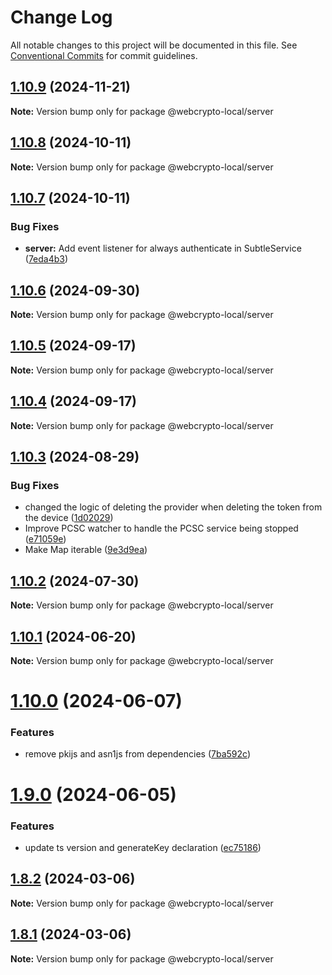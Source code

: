 # Change Log

All notable changes to this project will be documented in this file.
See [Conventional Commits](https://conventionalcommits.org) for commit guidelines.

## [1.10.9](https://github.com/PeculiarVentures/webcrypto-local/compare/v1.10.8...v1.10.9) (2024-11-21)

**Note:** Version bump only for package @webcrypto-local/server





## [1.10.8](https://github.com/PeculiarVentures/webcrypto-local/compare/v1.10.7...v1.10.8) (2024-10-11)

**Note:** Version bump only for package @webcrypto-local/server





## [1.10.7](https://github.com/PeculiarVentures/webcrypto-local/compare/v1.10.6...v1.10.7) (2024-10-11)


### Bug Fixes

* **server:** Add event listener for always authenticate in SubtleService ([7eda4b3](https://github.com/PeculiarVentures/webcrypto-local/commit/7eda4b35ffb85b8e7c63bd6d992e0999ce8ac5f0))





## [1.10.6](https://github.com/PeculiarVentures/webcrypto-local/compare/v1.10.5...v1.10.6) (2024-09-30)

**Note:** Version bump only for package @webcrypto-local/server





## [1.10.5](https://github.com/PeculiarVentures/webcrypto-local/compare/v1.10.4...v1.10.5) (2024-09-17)

**Note:** Version bump only for package @webcrypto-local/server





## [1.10.4](https://github.com/PeculiarVentures/webcrypto-local/compare/v1.10.3...v1.10.4) (2024-09-17)

**Note:** Version bump only for package @webcrypto-local/server





## [1.10.3](https://github.com/PeculiarVentures/webcrypto-local/compare/v1.10.2...v1.10.3) (2024-08-29)


### Bug Fixes

* changed the logic of deleting the provider when deleting the token from the device ([1d02029](https://github.com/PeculiarVentures/webcrypto-local/commit/1d020293477a25a4892e07e284d0d2f61c2af2ba))
* Improve PCSC watcher to handle the PCSC service being stopped ([e71059e](https://github.com/PeculiarVentures/webcrypto-local/commit/e71059ef4290aaa39a38195fdae2113f0e904dcf))
* Make Map iterable ([9e3d9ea](https://github.com/PeculiarVentures/webcrypto-local/commit/9e3d9ea8d86c4cf42959dca278844d06e2370c18))





## [1.10.2](https://github.com/PeculiarVentures/webcrypto-local/compare/v1.10.1...v1.10.2) (2024-07-30)

**Note:** Version bump only for package @webcrypto-local/server





## [1.10.1](https://github.com/PeculiarVentures/webcrypto-local/compare/v1.10.0...v1.10.1) (2024-06-20)

**Note:** Version bump only for package @webcrypto-local/server





# [1.10.0](https://github.com/PeculiarVentures/webcrypto-local/compare/v1.9.0...v1.10.0) (2024-06-07)


### Features

* remove pkijs and asn1js from dependencies ([7ba592c](https://github.com/PeculiarVentures/webcrypto-local/commit/7ba592ccffda809e5e6c844f5d9dd53a6a21c92a))





# [1.9.0](https://github.com/PeculiarVentures/webcrypto-local/compare/v1.8.2...v1.9.0) (2024-06-05)


### Features

* update ts version and generateKey declaration ([ec75186](https://github.com/PeculiarVentures/webcrypto-local/commit/ec75186e244eee2b0e821b588b1d94e51449c428))





## [1.8.2](https://github.com/PeculiarVentures/webcrypto-local/compare/v1.8.1...v1.8.2) (2024-03-06)

**Note:** Version bump only for package @webcrypto-local/server





## [1.8.1](https://github.com/PeculiarVentures/webcrypto-local/compare/v1.8.0...v1.8.1) (2024-03-06)

**Note:** Version bump only for package @webcrypto-local/server
